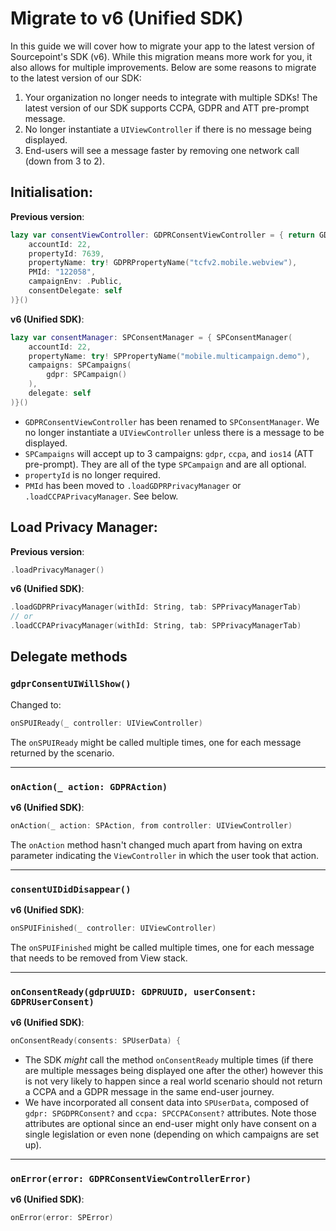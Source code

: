 # Migrate to v6 (Unified SDK)
In this guide we will cover how to migrate your app to the latest version of Sourcepoint's SDK (v6). While this migration means more work for you, it also allows for multiple improvements. Below are some reasons to migrate to the latest version of our SDK:

1. Your organization no longer needs to integrate with multiple SDKs! The latest version of our SDK supports CCPA, GDPR and ATT pre-prompt message.
2. No longer instantiate a `UIViewController` if there is no message being displayed.
3. End-users will see a message faster by removing one network call (down from 3 to 2).

## Initialisation:

**Previous version**:
```swift
lazy var consentViewController: GDPRConsentViewController = { return GDPRConsentViewController(
    accountId: 22,
    propertyId: 7639,
    propertyName: try! GDPRPropertyName("tcfv2.mobile.webview"),
    PMId: "122058",
    campaignEnv: .Public,
    consentDelegate: self
)}()
```
**v6 (Unified SDK)**:
```swift
lazy var consentManager: SPConsentManager = { SPConsentManager(
    accountId: 22,
    propertyName: try! SPPropertyName("mobile.multicampaign.demo"),
    campaigns: SPCampaigns(
        gdpr: SPCampaign()
    ),
    delegate: self
)}()
```

* `GDPRConsentViewController` has been renamed to `SPConsentManager`. We no longer instantiate a `UIViewController` unless there is a message to be displayed.
* `SPCampaigns` will accept up to 3 campaigns: `gdpr`, `ccpa`, and `ios14` (ATT pre-prompt). They are all of the type `SPCampaign` and are all optional.
* `propertyId` is no longer required.
* `PMId` has been moved to `.loadGDPRPrivacyManager` or `.loadCCPAPrivacyManager`. See below.

## Load Privacy Manager:
**Previous version**:
```swift
.loadPrivacyManager()
```
**v6 (Unified SDK)**:
```swift
.loadGDPRPrivacyManager(withId: String, tab: SPPrivacyManagerTab)
// or
.loadCCPAPrivacyManager(withId: String, tab: SPPrivacyManagerTab)
```

## Delegate methods

### `gdprConsentUIWillShow()`
Changed to:
```swift
onSPUIReady(_ controller: UIViewController)
```
The `onSPUIReady` might be called multiple times, one for each message returned by the scenario.

***

### `onAction(_ action: GDPRAction)`
**v6 (Unified SDK)**:
```swift
onAction(_ action: SPAction, from controller: UIViewController)
```
The `onAction` method hasn't changed much apart from having on extra parameter indicating the `ViewController` in which the user took that action.

***

### `consentUIDidDisappear()`
**v6 (Unified SDK)**:
```swift
onSPUIFinished(_ controller: UIViewController)
```
The `onSPUIFinished` might be called multiple times, one for each message that needs to be removed from View stack.

***

### `onConsentReady(gdprUUID: GDPRUUID, userConsent: GDPRUserConsent)`
**v6 (Unified SDK)**:
```swift
onConsentReady(consents: SPUserData) {
```
* The SDK _might_ call the method `onConsentReady` multiple times (if there are multiple messages being displayed one after the other) however this is not very likely to happen since a real world scenario should not return a CCPA and a GDPR message in the same end-user journey.
* We have incorporated all consent data into `SPUserData`, composed of `gdpr: SPGDPRConsent?` and `ccpa: SPCCPAConsent?` attributes. Note those attributes are optional since an end-user might only have consent on a single legislation or even none (depending on which campaigns are set up).

***

### `onError(error: GDPRConsentViewControllerError)`
**v6 (Unified SDK)**:
```swift
onError(error: SPError)
```
